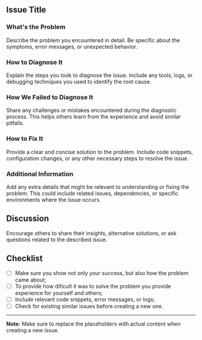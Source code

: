 ## Issue Title

### What's the Problem
Describe the problem you encountered in detail. Be specific about the symptoms, error messages, or unexpected behavior.

### How to Diagnose It
Explain the steps you took to diagnose the issue. Include any tools, logs, or debugging techniques you used to identify the root cause.

### How We Failed to Diagnose It
Share any challenges or mistakes encountered during the diagnostic process. This helps others learn from the experience and avoid similar pitfalls.

### How to Fix It
Provide a clear and concise solution to the problem. Include code snippets, configuration changes, or any other necessary steps to resolve the issue.

### Additional Information
Add any extra details that might be relevant to understanding or fixing the problem. This could include related issues, dependencies, or specific environments where the issue occurs.

## Discussion
Encourage others to share their insights, alternative solutions, or ask questions related to the described issue.

## Checklist
- [ ] Make sure you show not only your success, but also how the problem came about;
- [ ] To provide how dificult it was to solve the problem you provide experience for yourself and others;
- [ ] Include relevant code snippets, error messages, or logs;
- [ ] Check for existing similar issues before creating a new one.

---

**Note:** Make sure to replace the placeholders with actual content when creating a new issue.


